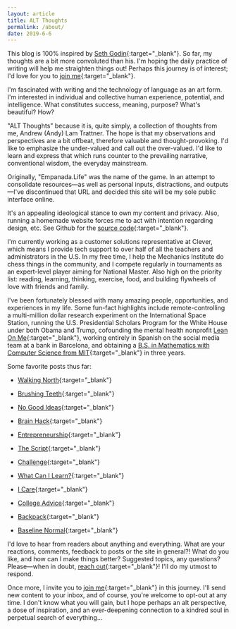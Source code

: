 ```yaml
---
layout: article
title: ALT Thoughts
permalink: /about/
date: 2019-6-6
---
```


This blog is 100% inspired by [Seth Godin](https://seths.blog/2015/02/say-something/){:target="_blank"}. So far, my thoughts are a bit more convoluted than his. I'm hoping the daily practice of writing will help me straighten things out! Perhaps this journey is of interest; I'd love for you to [join me](https://forms.gle/TngB7wUG2V2YVB6D9){:target="_blank"}.

I'm fascinated with writing and the technology of language as an art form. I'm interested in individual and collective human experience, potential, and intelligence. What constitutes success, meaning, purpose? What's beautiful? How?

"ALT Thoughts" because it is, quite simply, a collection of thoughts from me, Andrew (Andy) Lam Trattner. The hope is that my observations and perspectives are a bit offbeat, therefore valuable and thought-provoking. I'd like to emphasize the under-valued and call out the over-valued. I'd like to learn and express that which runs counter to the prevailing narrative, conventional wisdom, the everyday mainstream.

Originally, "Empanada.Life" was the name of the game. In an attempt to consolidate resources&mdash;as well as personal inputs, distractions, and outputs&mdash;I've discontinued that URL and decided this site will be my sole public interface online.

It's an appealing ideological stance to own my content and privacy. Also, running a homemade website forces me to act with intention regarding design, etc. See Github for the [source code](https://github.com/trattner/trattner.github.io/){:target="_blank"}.

I'm currently working as a customer solutions representative at Clever, which means I provide tech support to over half of all the teachers and administrators in the U.S. In my free time, I help the Mechanics Institute do chess things in the community, and I compete regularly in tournaments as an expert-level player aiming for National Master. Also high on the priority list: reading, learning, thinking, exercise, food, and building flywheels of love with friends and family.

I've been fortunately blessed with many amazing people, opportunities, and experiences in my life. Some fun-fact highlights include remote-controlling a multi-million dollar research experiment on the International Space Station, running the U.S. Presidential Scholars Program for the White House under both Obama and Trump, cofounding the mental health nonprofit [Lean On Me](https://lean0n.me/){:target="_blank"}, working entirely in Spanish on the social media team at a bank in Barcelona, and obtaining a [B.S. in Mathematics with Computer Science from MIT](/img/mit-diploma.png){:target="_blank"} in three years.

Some favorite posts thus far:
- [Walking North](
https://andytrattner.com/walking-north.html){:target="_blank"}
- [Brushing Teeth](https://andytrattner.com/brushing-teeth.html){:target="_blank"}
- [No Good Ideas](https://andytrattner.com/no-good-ideas.html){:target="_blank"}
- [Brain Hack](https://andytrattner.com/brain-hack.html){:target="_blank"}
- [Entrepreneurship](https://andytrattner.com/entrepreneurship.html){:target="_blank"}
- [The Script](https://andytrattner.com/the-script.html){:target="_blank"}
- [Challenge](https://andytrattner.com/challenge.html){:target="_blank"}
- [What Can I Learn?](https://andytrattner.com/what-can-i-learn.html){:target="_blank"}

- [I Care](https://andytrattner.com/i-care.html){:target="_blank"}
- [College Advice](https://andytrattner.com/college-advice.html){:target="_blank"}
- [Backpack](https://andytrattner.com/backpack.html){:target="_blank"}
- [Baseline Normal](https://andytrattner.com/normal.html){:target="_blank"}

I'd love to hear from readers about anything and everything. What are your reactions, comments, feedback to posts or the site in general?! What do you like, and how can I make things better? Suggested topics, any questions? Please&mdash;when in doubt, [reach out](https://forms.gle/kwANcR9NaYDAHDD16){:target="_blank"}! I'll do my utmost to respond.

Once more, I invite you to [join me](https://forms.gle/TngB7wUG2V2YVB6D9){:target="_blank"} in this journey. I'll send new content to your inbox, and of course, you're welcome to opt-out at any time. I don't know what you will gain, but I hope perhaps an alt perspective, a dose of inspiration, and an ever-deepening connection to a kindred soul in perpetual search of everything...
